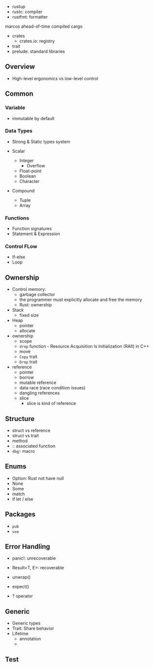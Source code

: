 - rustup
- rustc: compiler
- rustfmt: formatter

marcos
ahead-of-time compiled
cargo

- crates
  - crates.io: registry
- trait
- prelude: standard libraries

## Overview
- High-level ergonomics vs low-level control

## Common

### Variable

- immutable by default

### Data Types

- Strong & Static types system

- Scalar
  - Integer
    - Overflow
  - Float-point
  - Boolean
  - Character
- Compound
  - Tuple
  - Array

### Functions

- Function signatures
- Statement & Expression

### Control FLow

- If-else
- Loop

## Ownership

- Control memory:
  - garbage collector
  - the programmer must explicitly allocate and free the memory
  - Rust: ownership
- Stack
  - fixed size
- Heap
  - pointer
  - allocate
- ownership
  - scope
  - `drop` function - Resource Acquisition Is Initialization (RAII) in C++
  - move
  - `Copy` trait
  - `Drop` trait
- reference
  - pointer
  - borrow
  - mutable reference
  - data race (race condition issues)
  - dangling references
  - slice
    - slice is kind of reference

## Structure

- struct vs reference
- struct vs trait
- method
- :: associated function
- `dbg!` macro

## Enums

- Option<T>: Rust not have null
- None
- Some <T>
- match
- if let / else

## Packages

- `pub`
- `use`

## Error Handling

- panic!: unrecoverable
- Result<T, E>: recoverable

- unwrap()
- expect()
- ? operator

## Generic

- Generic types
- Trait: Share behavior
- Lifetime
  - annotation
  - 
## Test
